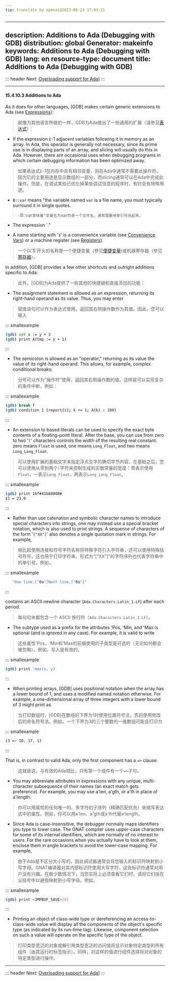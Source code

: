 ```yaml
---
tip: translate by openai@2023-06-23 17:03:11
...
```

---
description: Additions to Ada (Debugging with GDB)
distribution: global
Generator: makeinfo
keywords: Additions to Ada (Debugging with GDB)
lang: en
resource-type: document
title: Additions to Ada (Debugging with GDB)
---
::: header
Next: [Overloading support for Ada](Overloading-support-for-Ada.html#Overloading-support-for-Ada)]
:::

---

#### 15.4.10.3 Additions to Ada


As it does for other languages, [GDB] makes certain generic extensions to Ada (see [Expressions](Expressions.html#Expressions)):

> 就像为其他语言所做的一样，GDB为Ada做出了一些通用的扩展（请参见[表达式](Expressions.html#Expressions)）：


- If the expression `E`-1 adjacent variables following it in memory as an array. In Ada, this operator is generally not necessary, since its prime use is in displaying parts of an array, and slicing will usually do this in Ada. However, there are occasional uses when debugging programs in which certain debugging information has been optimized away.

> 如果表达式`E`-1在内存中具有相邻变量，则在Ada中通常不需要此操作符，因为它的主要用途是显示数组的一部分，而slicing通常可以在Ada中完成此操作。但是，在调试某些已优化掉某些调试信息的程序时，有时会有特殊用途。

- `B::var` means "the variable named `var` is a file name, you must typically surround it in single quotes.

> `-`B::var`意味着"变量名为`var`的是一个文件名，通常需要用单引号括起来。`
- The expression `."

- A name starting with '`$`' is a convenience variable (see [Convenience Vars](Convenience-Vars.html#Convenience-Vars)) or a machine register (see [Registers](Registers.html#Registers)).

> 一个以'$'开头的名称是一个便捷变量（参见[便捷变量](Convenience-Vars.html#Convenience-Vars))或机器寄存器（参见[寄存器](Registers.html#Registers)）。


In addition, [GDB] provides a few other shortcuts and outright additions specific to Ada:

> 此外，[GDB]为Ada提供了一些其他的快捷键和直接添加的功能：


- The assignment statement is allowed as an expression, returning its right-hand operand as its value. Thus, you may enter

> 赋值语句可以作为表达式使用，返回其右侧操作数作为其值。因此，您可以输入

  ::: smallexample

  ```bash
  (gdb) set x := y + 3
  (gdb) print A(tmp := y + 1)
  ```

  :::

- The semicolon is allowed as an "operator," returning as its value the value of its right-hand operand. This allows, for example, complex conditional breaks:

> 分号可以作为“操作符”使用，返回其右侧操作数的值。这样就可以实现复杂的条件中断，例如：

  ::: smallexample

  ```bash
  (gdb) break f
  (gdb) condition 1 (report(i); k += 1; A(k) > 100)
  ```

  :::

- An extension to based literals can be used to specify the exact byte contents of a floating-point literal. After the base, you can use from zero to two '`l`' characters controls the width of the resulting real constant: zero means `Float` is used, one means `Long_Float`, and two means `Long_Long_Float`.

> 可以使用扩展的基础文字来指定浮点文字的确切字节内容。在基础之后，您可以使用从零到两个`l`字符来控制生成的实数常量的宽度：零表示使用`Float`，一表示`Long_Float`，两表示`Long_Long_Float`。

  ::: smallexample

  ```bash
  (gdb) print 16f#41b80000#
  $1 = 23.0
  ```

  :::

- Rather than use catenation and symbolic character names to introduce special characters into strings, one may instead use a special bracket notation, which is also used to print strings. A sequence of characters of the form '`["XX"]`' also denotes a single quotation mark in strings. For example,

> 相比起使用连接和符号字符名称将特殊字符引入字符串，还可以使用特殊括号符号，这也用于打印字符串。形式为“[“XX”]”的字符序列也代表字符串中的单引号。例如，

  ::: smallexample

  ```bash
     "One line.["0a"]Next line.["0a"]"
  ```

  :::


  contains an ASCII newline character (`Ada.Characters.Latin_1.LF`) after each period.

> 每句句末都包含一个 ASCII 换行符（`Ada.Characters.Latin_1.LF`）。

- The subtype used as a prefix for the attributes \'Pos, \'Min, and \'Max is optional (and is ignored in any case). For example, it is valid to write

> 这些属性'Pos，'Min和'Max的前缀使用的子类型是可选的（无论如何都会被忽略）。例如，写入是有效的。

  ::: smallexample

  ```bash
  (gdb) print 'max(x, y)
  ```

  :::

- When printing arrays, [GDB] uses positional notation when the array has a lower bound of 1, and uses a modified named notation otherwise. For example, a one-dimensional array of three integers with a lower bound of 3 might print as

> 当打印数组时，[GDB]在数组的下界为1时使用位置符号法，否则使用修改后的命名符号法。例如，一个下界为3的三个整数的一维数组可能会打印为

  ::: smallexample

  ```bash
  (3 => 10, 17, 1)
  ```

  :::


  That is, in contrast to valid Ada, only the first component has a `=>` clause.

> 这就是说，与有效的Ada相比，只有第一个组件有一个`=>`子句。

- You may abbreviate attributes in expressions with any unique, multi-character subsequence of their names (an exact match gets preference). For example, you may use a\'len, a\'gth, or a\'lh in place of a\'length.

> 你可以用属性的任何唯一的、多字符的子序列（精确匹配优先）来缩写表达式中的属性。例如，你可以用a'len、a'gth或a'lh代替a'length。

- Since Ada is case-insensitive, the debugger normally maps identifiers you type to lower case. The GNAT compiler uses upper-case characters for some of its internal identifiers, which are normally of no interest to users. For the rare occasions when you actually have to look at them, enclose them in angle brackets to avoid the lower-case mapping. For example,

> 由于Ada是不区分大小写的，因此调试器通常会将您输入的标识符映射到小写字母。GNAT编译器对其内部标识符使用大写字符，这些标识符通常对用户没有兴趣。在极少数情况下，当您实际上必须查看它们时，请将它们括在尖括号中以避免映射到小写字母。例如，

::: smallexample

```bash
(gdb) print <JMPBUF_SAVE>[0]
```

:::


- Printing an object of class-wide type or dereferencing an access-to-class-wide value will display all the components of the object's specific type (as indicated by its run-time tag). Likewise, component selection on such a value will operate on the specific type of the object.

> 打印类型宽泛的对象或解引用类型宽泛的访问值将显示对象特定类型的所有组件（由其运行时标签指示）。同样，对这样的值进行组件选择将对对象的特定类型进行操作。

---

::: header
Next: [Overloading support for Ada](Overloading-support-for-Ada.html#Overloading-support-for-Ada)]
:::
